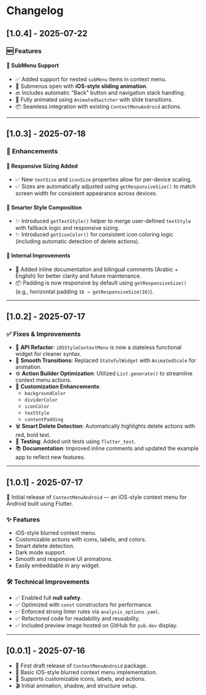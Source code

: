 # Changelog

## [1.0.4] - 2025-07-22

### 🆕 Features

#### 🍔 SubMenu Support
- ✅ Added support for nested `subMenu` items in context menu.
- 📱 Submenus open with **iOS-style sliding animation**.
- 🔙 Includes automatic "Back" button and navigation stack handling.
- 🎯 Fully animated using `AnimatedSwitcher` with slide transitions.
- 📦 Seamless integration with existing `ContextMenuAndroid` actions.

---

## [1.0.3] - 2025-07-18

### 🎯 Enhancements

#### 📏 Responsive Sizing Added
- ✅ New `textSize` and `iconSize` properties allow for per-device scaling.
- ✅ Sizes are automatically adjusted using `getResponsiveSize()` to match screen width for consistent appearance across devices.

#### 🧠 Smarter Style Composition
- ✨ Introduced `getTextStyle()` helper to merge user-defined `textStyle` with fallback logic and responsive sizing.
- ✨ Introduced `getIconColor()` for consistent icon coloring logic (including automatic detection of delete actions).

#### 🧾 Internal Improvements
- 💬 Added inline documentation and bilingual comments (Arabic + English) for better clarity and future maintenance.
- 📦 Padding is now responsive by default using `getResponsiveSize()` (e.g., horizontal padding `16 → getResponsiveSize(16)`).

---

## [1.0.2] - 2025-07-17

### ✅ Fixes & Improvements

- 🧼 **API Refactor**: `iOSStyleContextMenu` is now a stateless functional widget for cleaner syntax.
- 🔁 **Smooth Transitions**: Replaced `StatefulWidget` with `AnimatedScale` for animation.
- ⚙️ **Action Builder Optimization**: Utilized `List.generate()` to streamline context menu actions.
- 🎨 **Customization Enhancements**:
  - `backgroundColor`
  - `dividerColor`
  - `iconColor`
  - `textStyle`
  - `contentPadding`
- 🗑 **Smart Delete Detection**: Automatically highlights delete actions with red, bold text.
- 🧪 **Testing**: Added unit tests using `flutter_test`.
- 📚 **Documentation**: Improved inline comments and updated the example app to reflect new features.

---

## [1.0.1] - 2025-07-17

🎉 Initial release of `ContextMenuAndroid` — an iOS-style context menu for Android built using Flutter.

### ✨ Features

- iOS-style blurred context menu.
- Customizable actions with icons, labels, and colors.
- Smart delete detection.
- Dark mode support.
- Smooth and responsive UI animations.
- Easily embeddable in any widget.

### 🛠 Technical Improvements

- ✅ Enabled full **null safety**.
- ✅ Optimized with `const` constructors for performance.
- ✅ Enforced strong linter rules via `analysis_options.yaml`.
- ✅ Refactored code for readability and reusability.
- ✅ Included preview image hosted on GitHub for `pub.dev` display.

---

## [0.0.1] - 2025-07-16

- 🧪 First draft release of `ContextMenuAndroid` package.
- 🎨 Basic iOS-style blurred context menu implementation.
- 🧩 Supports customizable icons, labels, and actions.
- 🎬 Initial animation, shadow, and structure setup.
